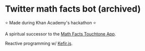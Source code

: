 # Twitter math facts bot (archived)

️️⭐ Made during Khan Academy's hackathon ⭐️

A spiritual successor to the [Math Facts Touchtone App](https://github.com/rileyjshaw/touchtone-math-facts).

Reactive programming w/ [Kefir.js](https://kefirjs.github.io/kefir/).
